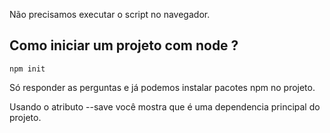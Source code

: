 Não precisamos executar o script no navegador.

## Como iniciar um projeto com node ?

```
npm init
```

Só responder as perguntas e já podemos instalar pacotes npm no projeto.

Usando o atributo --save você mostra que é uma dependencia principal do projeto.
